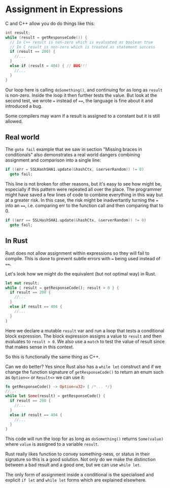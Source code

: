 # Assignment in Expressions

C and C++ allow you do do things like this:

```c++
int result;
while (result = getResponseCode()) {
  // In C++ result is non-zero which is evaluated as boolean true
  // In C result is non-zero which is treated as statement success
  if (result == 200) {
    //...
  }
  else if (result = 404) { // BUG!!!
    //...
  }
}
```

Our loop here is calling `doSomething()`, and continuing for as long as `result` is non-zero. Inside the loop it then further tests the value. But look at the second test, we wrote `=` instead of `==`, the language is fine about it and introduced a bug.

Some compilers may warn if a result is assigned to a constant but it is still allowed.

## Real world

The `goto fail` example that we saw in section "Missing braces in conditionals" also demonstrates a real world dangers combining assignment and comparison into a single line:

```c++
if ((err = SSLHashSHA1.update(&hashCtx, &serverRandom)) != 0)
  goto fail;
```

This line is not broken for other reasons, but it's easy to see how might be, especially if this pattern were repeated all over the place. The programmer might have saved a few lines of code to combine everything in this way but at a greater risk. In this case, the risk might be inadvertantly turning the `=` into an `==`, i.e. comparing err to the function call and then comparing that to 0.

```c++
if ((err == SSLHashSHA1.update(&hashCtx, &serverRandom)) != 0)
  goto fail;
```

## In Rust 

Rust does not allow assignment within expressions so they will fail to compile. This is done to prevent subtle errors with `=` being used instead of `==`.

Let's look how we might do the equivalent (but not optimal way) in Rust.

```rust
let mut result;
while { result = getResponseCode(); result > 0 } {
  if result == 200 {
    //...
  }
  else if result == 404 {
    //...
  }
}
```

Here we declare a mutable `result` var and run a loop that tests a conditional block expression. The block expression assigns a value to `result` and then evaluates to `result > 0`. We also use a `match` to test the value of result since that makes sense in this context.

So this is functionally the same thing as C++. 

Can we do better? Yes since Rust also has a `while let` construct and if we change the function signature of `getResponseCode()` to return an enum such as `Option<>` or `Result<>` we can use it:

```rust
fn getResponseCode() -> Option<u32> { /*... */}
//...
while let Some(result) = getResponseCode() {
  if result == 200 {
    //...
  }
  else if result == 404 {
    //...
  }
}
```

This code will run the loop for as long as `doSomething()` returns `Some(value)` where `value` is assigned to a variable `result`.

Rust really likes function to convey something-ness, or status in their signature so this is a good solution. Not only do we make the distinction between a bad result and a good one, but we can use `while let`.

The only form of assignment inside a conditional is the specialised and explicit `if let` and `while let` forms which are explained elsewhere.
